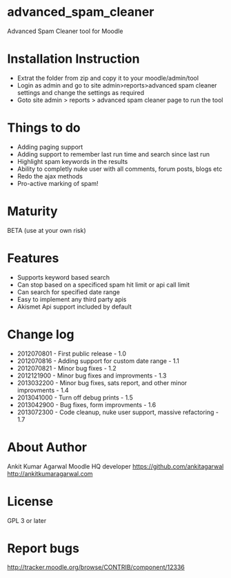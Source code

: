 advanced_spam_cleaner
=====================

Advanced Spam Cleaner tool for Moodle

Installation Instruction
=====================

* Extrat the folder from zip and copy it to your moodle/admin/tool
* Login as admin and go to site admin>reports>advanced spam cleaner settings and change the settings as required
* Goto site admin > reports > advanced spam cleaner page to run the tool

Things to do
=====================
* Adding paging support
* Adding support to remember last run time and search since last run
* Highlight spam keywords in the results
* Ability to completly nuke user with all comments, forum posts, blogs etc
* Redo the ajax methods
* Pro-active marking of spam!

Maturity
====================
BETA (use at your own risk)

Features
====================
* Supports keyword based search
* Can stop based on a specificed spam hit limit or api call limit
* Can search for specified date range
* Easy to implement any third party apis
* Akismet Api support included by default

Change log
=====================
* 2012070801 - First public release - 1.0
* 2012070816 - Adding support for custom date range - 1.1
* 2012070821 - Minor bug fixes - 1.2
* 2012121900 - Minor bug fixes and improvments - 1.3
* 2013032200 - Minor bug fixes, sats report, and other minor improvments - 1.4
* 2013041000 - Turn off debug prints - 1.5
* 2013042900 - Bug fixes, form improvments - 1.6
* 2013072300 - Code cleanup, nuke user support, massive refactoring - 1.7


About Author
=====================
Ankit Kumar Agarwal
Moodle HQ developer
https://github.com/ankitagarwal
http://ankitkumaragarwal.com

License
=====================

GPL 3 or later

Report bugs
=====================
http://tracker.moodle.org/browse/CONTRIB/component/12336
